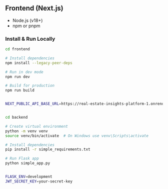
##  Frontend (Next.js)



- Node.js (v18+)
- npm or pnpm

###  Install & Run Locally

```bash
cd frontend

# Install dependencies
npm install --legacy-peer-deps

# Run in dev mode
npm run dev

# Build for production
npm run build


NEXT_PUBLIC_API_BASE_URL=https://real-estate-insights-platform-1.onrender.com/


cd backend

# Create virtual environment
python -m venv venv
source venv/bin/activate  # On Windows use venv\Scripts\activate

# Install dependencies
pip install -r simple_requirements.txt

# Run Flask app
python simple_app.py


FLASK_ENV=development
JWT_SECRET_KEY=your-secret-key
